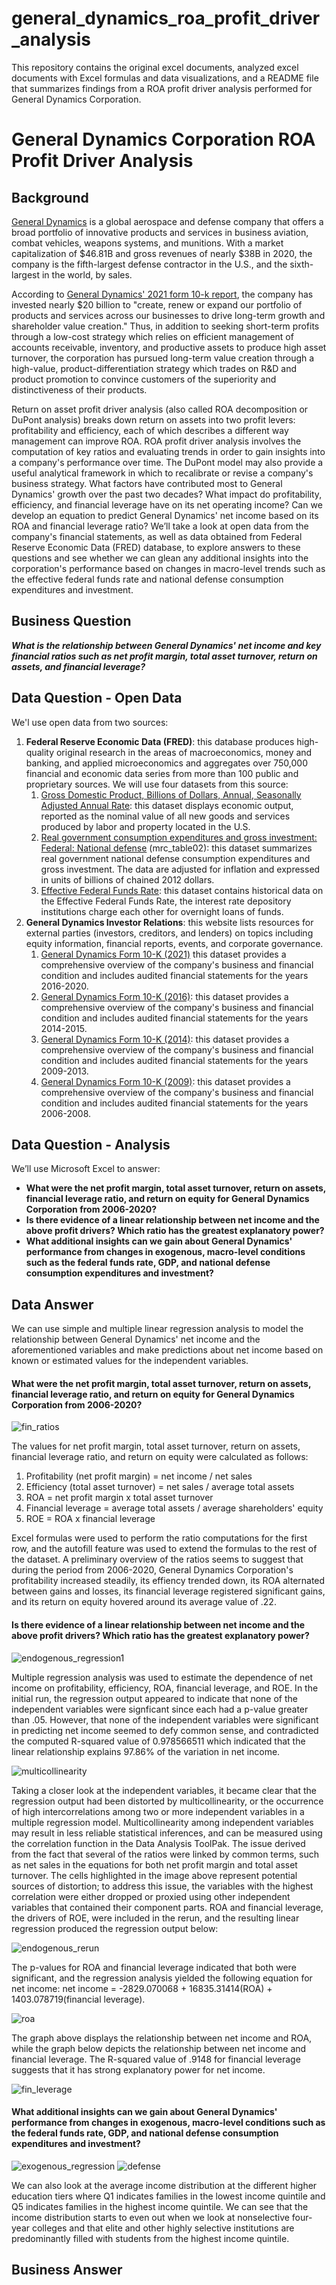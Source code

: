 # general_dynamics_roa_profit_driver_analysis
This repository contains the original excel documents, analyzed excel documents with Excel formulas and data visualizations, and a README file that summarizes findings from a ROA profit driver analysis performed for General Dynamics Corporation.

# General Dynamics Corporation ROA Profit Driver Analysis

## Background
[General Dynamics](https://www.google.com/url?sa=t&rct=j&q=&esrc=s&source=web&cd=&cad=rja&uact=8&ved=2ahUKEwi2nMG--ZbvAhX9FVkFHRepA7EQFjAAegQIARAE&url=https%3A%2F%2Fwww.gd.com%2F&usg=AOvVaw3vakUBl6fNkvrTiR11h_hT) is a global aerospace and defense company that offers a broad portfolio of innovative products and services in business aviation, combat vehicles, weapons systems, and munitions. With a market capitalization of $46.81B and gross revenues of nearly $38B in 2020, the company is the fifth-largest defense contractor in the U.S., and the sixth-largest in the world, by sales. 

According to [General Dynamics' 2021 form 10-k report](https://investorrelations.gd.com/financial-reports/sec-filings/sec-filings-details/default.aspx?FilingId=14683590), the company has invested nearly $20 billion to "create, renew or expand our portfolio of products and services across our businesses to drive long-term growth and shareholder value creation." Thus, in addition to seeking short-term profits through a low-cost strategy which relies on efficient management of accounts receivable, inventory, and productive assets to produce high asset turnover, the corporation has pursued long-term value creation through a high-value, product-differentiation strategy which trades on R&D and product promotion to convince customers of the superiority and distinctiveness of their products.

Return on asset profit driver analysis (also called ROA decomposition or DuPont analysis) breaks down return on assets into two profit levers: profitability and efficiency, each of which describes a different way management can improve ROA. ROA profit driver analysis involves the computation of key ratios and evaluating trends in order to gain insights into a company's performance over time. The DuPont model may also provide a useful analytical framework in which to recalibrate or revise a company's business strategy. What factors have contributed most to General Dynamics' growth over the past two decades? What impact do profitability, efficiency, and financial leverage have on its net operating income? Can we develop an equation to predict General Dynamics' net income based on its ROA and financial leverage ratio? We’ll take a look at open data from the company's financial statements, as well as data obtained from Federal Reserve Economic Data (FRED) database, to explore answers to these questions and see whether we can glean any additional insights into the corporation's performance based on changes in macro-level trends such as the effective federal funds rate and national defense consumption expenditures and investment. 

## Business Question

_**What is the relationship between General Dynamics' net income and key financial ratios such as net profit margin, total asset turnover, return on assets, and financial leverage?**_

## Data Question - Open Data

We'l use open data from two sources: 

1. **Federal Reserve Economic Data (FRED)**: this database produces high-quality original research in the areas of macroeconomics, money and banking, and applied microeconomics and aggregates over 750,000 financial and economic data series from more than 100 public and proprietary sources. We will use four datasets from this source:
   1. [Gross Domestic Product, Billions of Dollars, Annual, Seasonally Adjusted Annual Rate](https://fred.stlouisfed.org/series/GDP): this dataset displays economic output, reported as the nominal value of all new goods and services produced by labor and property located in the U.S.
   2. [Real government consumption expenditures and gross investment: Federal: National defense](https://fred.stlouisfed.org/series/A824RX1Q020SBEA) \(mrc\_table02\): this dataset summarizes real government national defense consumption expenditures and gross investment. The data are adjusted for inflation and expressed in units of billions of chained 2012 dollars.
   3. [Effective Federal Funds Rate](https://fred.stlouisfed.org/series/EFFR): this dataset contains historical data on the Effective Federal Funds Rate, the interest rate depository institutions charge each other for overnight loans of funds.
2. **General Dynamics Investor Relations**: this website lists resources for external parties (investors, creditors, and lenders) on topics including equity information, financial reports, events, and corporate governance. 
   1. [General Dynamics Form 10-K (2021)](https://investorrelations.gd.com/financial-reports/sec-filings/default.aspx) this dataset provides a comprehensive overview of the company's business and financial condition and includes audited financial statements for the years 2016-2020. 
   2. [General Dynamics Form 10-K (2016)](https://investorrelations.gd.com/financial-reports/sec-filings/default.aspx): this dataset provides a comprehensive overview of the company's business and financial condition and includes audited financial statements for the years 2014-2015. 
   3. [General Dynamics Form 10-K (2014)](https://investorrelations.gd.com/financial-reports/sec-filings/default.aspx): this dataset provides a comprehensive overview of the company's business and financial condition and includes audited financial statements for the years 2009-2013. 
   4. [General Dynamics Form 10-K (2009)](https://investorrelations.gd.com/financial-reports/sec-filings/default.aspx): this dataset provides a comprehensive overview of the company's business and financial condition and includes audited financial statements for the years 2006-2008. 

## Data Question - Analysis

We’ll use Microsoft Excel to answer:

* **What were the net profit margin, total asset turnover, return on assets, financial leverage ratio, and return on equity for General Dynamics Corporation from 2006-2020?**
* **Is there evidence of a linear relationship between net income and the above profit drivers? Which ratio has the greatest explanatory power?** 
* **What additional insights can we gain about General Dynamics' performance from changes in exogenous, macro-level conditions such as the federal funds rate, GDP, and national defense consumption expenditures and investment?** 

## Data Answer

We can use simple and multiple linear regression analysis to model the relationship between General Dynamics' net income and the aforementioned variables and make predictions about net income based on known or estimated values for the independent variables. 

#### What were the net profit margin, total asset turnover, return on assets, financial leverage ratio, and return on equity for General Dynamics Corporation from 2006-2020?

![fin_ratios](https://user-images.githubusercontent.com/78438582/110003452-655e5200-7ce4-11eb-934a-51c565b16614.png)

The values for net profit margin, total asset turnover, return on assets, financial leverage ratio, and return on equity were calculated as follows:
1. Profitability (net profit margin) = net income / net sales
2. Efficiency (total asset turnover) = net sales / average total assets
3. ROA = net profit margin x total asset turnover
4. Financial leverage = average total assets / average shareholders' equity
5. ROE = ROA x financial leverage

Excel formulas were used to perform the ratio computations for the first row, and the autofill feature was used to extend the formulas to the rest of the dataset. A preliminary overview of the ratios seems to suggest that during the period from 2006-2020, General Dynamics Corporation's profitability increased steadily, its effiency trended down, its ROA alternated between gains and losses, its financial leverage registered significant gains, and its return on equity hovered around its average value of .22.

#### Is there evidence of a linear relationship between net income and the above profit drivers? Which ratio has the greatest explanatory power?

![endogenous_regression1](https://user-images.githubusercontent.com/78438582/110005962-0f3ede00-7ce7-11eb-9c93-c53b3f12e07a.png)

Multiple regression analysis was used to estimate the dependence of net income on profitability, efficiency, ROA, financial leverage, and ROE. In the initial run, the regression output appeared to indicate that none of the independent variables were signficant since each had a p-value greater than .05. However, that none of the independent variables were significant in predicting net income seemed to defy common sense, and contradicted the computed R-squared value of 0.978566511 which indicated that the linear relationship explains 97.86% of the variation in net income.

![multicollinearity](https://user-images.githubusercontent.com/78438582/110006163-5036f280-7ce7-11eb-93a1-df2e98aadfc1.png)

Taking a closer look at the independent variables, it became clear that the regression output had been distorted by multicollinearity, or the occurrence of high intercorrelations among two or more independent variables in a multiple regression model. Multicollinearity among independent variables may result in less reliable statistical inferences, and can be measured using the correlation function in the Data Analysis ToolPak. The issue derived from the fact that several of the ratios were linked by common terms, such as net sales in the equations for both net profit margin and total asset turnover. The cells highlighted in the image above represent potential sources of distortion; to address this issue, the variables with the highest correlation were either dropped or proxied using other independent variables that contained their component parts. ROA and financial leverage, the drivers of ROE, were included in the rerun, and the resulting linear regression produced the regression output below: 

![endogenous_rerun](https://user-images.githubusercontent.com/78438582/110006480-b7ed3d80-7ce7-11eb-9d70-6ccab1ea2c7d.png)

The p-values for ROA and financial leverage indicated that both were significant, and the regression analysis yielded the following equation for net income: net income = -2829.070068 + 16835.31414(ROA) + 1403.078719(financial leverage).

![roa](https://user-images.githubusercontent.com/78438582/110006508-c2a7d280-7ce7-11eb-8a76-9b978409d5fb.png)

The graph above displays the relationship between net income and ROA, while the graph below depicts the relationship between net income and financial leverage. The R-squared value of .9148 for financial leverage suggests that it has strong explanatory power for net income. 

![fin_leverage](https://user-images.githubusercontent.com/78438582/110006519-c89db380-7ce7-11eb-8312-30d2eef71fc4.png)

#### What additional insights can we gain about General Dynamics' performance from changes in exogenous, macro-level conditions such as the federal funds rate, GDP, and national defense consumption expenditures and investment?

![exogenous_regression](https://user-images.githubusercontent.com/78438582/110006767-069ad780-7ce8-11eb-86a9-41f266dca0b3.png)
![defense](https://user-images.githubusercontent.com/78438582/110006575-d3584880-7ce7-11eb-8512-004b16b43099.png)


We can also look at the average income distribution at the different higher education tiers where Q1 indicates families in the lowest income quintile and Q5 indicates families in the highest income quintile. We can see that the income distribution starts to even out when we look at nonselective four-year colleges and that elite and other highly selective institutions are predominantly filled with students from the highest income quintile.


## Business Answer
